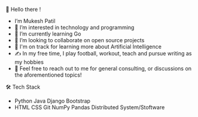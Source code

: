 👋 Hello there !
- I’m Mukesh Patil
- 👀 I’m interested in technology and programming
- 🌱 I’m currently learning Go
- 💞️ I’m looking to collaborate on open source projects 
- 🌱  I'm on track for learning more about Artificial Intelligence            
- ✍️  In my free time, I play football, workout, teach and pursue writing as my hobbies
- 💬  Feel free to reach out to me for general consulting, or discussions on the aforementioned topics!

🛠  Tech Stack
- Python  Java  Django  Bootstrap
- HTML  CSS  Git  NumPy  Pandas Distributed System/Stoftware 
